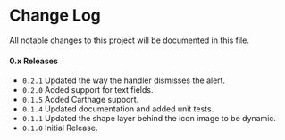 # Change Log
All notable changes to this project will be documented in this file.

#### 0.x Releases
- `0.2.1` Updated the way the handler dismisses the alert.
- `0.2.0` Added support for text fields.
- `0.1.5` Added Carthage support.
- `0.1.4` Updated documentation and added unit tests.
- `0.1.1` Updated the shape layer behind the icon image to be dynamic.
- `0.1.0` Initial Release.
